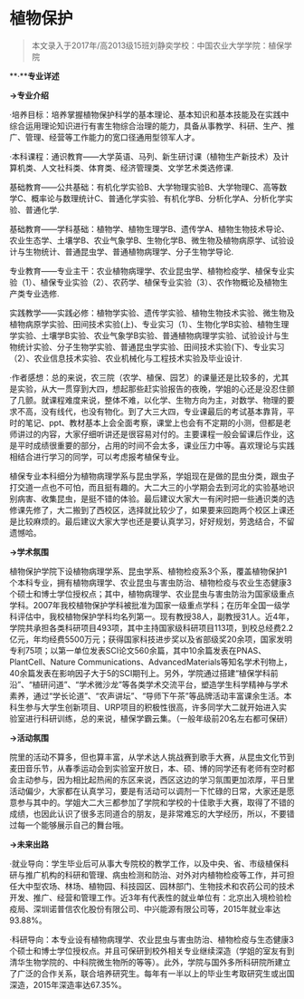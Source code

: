 
# 植物保护  

> 本文录入于2017年/高2013级15班刘静奕学校：中国农业大学学院：植保学院  

**·****专业详述**

**-&gt;专业介绍**

·培养目标：培养掌握植物保护科学的基本理论、基本知识和基本技能及在实践中综合运用理论知识进行有害生物综合治理的能力，具备从事教学、科研、生产、推广、管理、经营等工作能力的宽口径通用型领军人才。

·本科课程：通识教育——大学英语、马列、新生研讨课（植物生产新技术）及计算机类、人文社科类、体育类、经济管理类、文学艺术类选修课.

基础教育——公共基础：有机化学实验B、大学物理实验B、大学物理C、高等数学C、概率论与数理统计C、普通化学实验、有机化学B、分析化学A、分析化学实验、普通化学.

基础教育——学科基础：植物学、植物生理学B、遗传学A、植物生物技术导论、农业生态学、土壤学B、农业气象学B、生物化学B、微生物及植物病原学、试验设计与生物统计、普通昆虫学、普通植物病理学、分子生物学导论.

专业教育——专业主干：农业植物病理学、农业昆虫学、植物检疫学、植保专业实验（1）、植保专业实验（2）、农药学、植保专业实验（3）、农作物概论及植物生产类专业选修.

实践教学——实践必修：植物学实验、遗传学实验、植物生物技术实验、微生物及植物病原学实验、田间技术实验(上)、专业实习（1）、生物化学B实验、植物生理学实验、土壤学B实验、农业气象学B实验、普通植物病理学实验、试验设计与生物统计实验、分子生物学实验、普通昆虫学实验、田间技术实验(下)、专业实习（2）、农业信息技术实验、农业机械化与工程技术实验及毕业设计.

·作者感想：总的来说，农三院（农学、植保、园艺）的课量还是比较多的，尤其是实验，从大一贯穿到大四，想起那些赶实验报告的夜晚，学姐的心还是没忍住颤了几颤。就课程难度来说，整体不难，以化学、生物方向为主，对数学、物理的要求不高，没有线代，也没有物化。到了大三大四，专业课最后的考试基本靠背，平时的笔记、ppt、教材基本上会全面考察，课堂上也会有不定期的小测，但都是老师讲过的内容，大家仔细听讲还是很容易对付的。主要课程一般会留课后作业，这是平时成绩很重要的部分，占用的时间不会太多，课业压力中等。喜欢理论与实践相结合进行学习的同学，可以考虑报考植保专业。

植保专业本科细分为植物病理学系与昆虫学系，学姐现在是做的昆虫分类，跟虫子打交道一点也不可怕，而且挺有趣的。大二大三的小学期会去到河北的实验基地识别病害、收集昆虫，是挺不错的体验。最后建议大家大一有闲时把一些通识类的选修课先修了，大二搬到了西校区，选择就比较少了，如果要来回跑两个校区上课还是比较麻烦的。最后建议大家大学也还是要认真学习，好好规划，劳逸结合，不留遗憾哈。

**-&gt;学术氛围**

植物保护学院下设植物病理学系、昆虫学系、植物检疫系3个系，覆盖植物保护1个本科专业，拥有植物病理学、农业昆虫与害虫防治、植物检疫与农业生态健康3个硕士和博士学位授权点；其中，植物病理学、农业昆虫与害虫防治为国家级重点学科。2007年我校植物保护学科被批准为国家一级重点学科；在历年全国一级学科评估中，我校植物保护学科均名列第一。现有教授38人，副教授31人。近4年，学院共承担各类科研项目493项，其中主持国家级科研项目113项，到校总经费2.2亿元，年均经费5500万元；获得国家科技进步奖以及省部级奖20余项，国家发明专利75项；以第一单位发表SCI论文560余篇，其中10余篇发表在PNAS、PlantCell、Nature
Communications、AdvancedMaterials等知名学术刊物上，40余篇发表在影响因子大于5的SCI期刊上。另外，学院通过搭建“植保学科前沿”、“植研问道”、“学术微沙龙”等各类学术交流平台，塑造学生科学精神与学术素养，通过“学长论道”、“农声讲坛”、“导师下午茶”等品牌活动丰富课余生活。本科生参与大学生创新项目、URP项目的积极性很高，许多同学大二就开始进入实验室进行科研训练，总的来说，植保学霸云集。（一般年级前20名左右都可保研）



**-&gt;活动氛围**

院里的活动不算多，但也算丰富，从学术达人挑战赛到歌手大赛，从昆虫文化节到麦田音乐节，从春季运动会到实验室开放日，本、硕、博的同学还有老师有空时都会主动参与，因为相比起热闹的东区来说，西区这边的学习氛围更加浓厚，平日里活动偏少，大家都在认真学习，要是有活动可以调剂一下忙碌的日常，大家还是愿意参与其中的。学姐大二大三都参加了学院和学校的十佳歌手大赛，取得了不错的成绩，也因此认识了很多志同道合的朋友，是非常难忘的大学经历，所以，不要错过每一个能够展示自己的舞台哦。

**-&gt;未来出路**

·就业导向：学生毕业后可从事大专院校的教学工作，以及中央、省、市级植保科研与推广机构的科研和管理、病虫检测和防治、对外对内植物检疫等工作，并可担任大中型农场、林场、植物园、科技园区、园林部门、生物技术和农药公司的技术开发、推广、经营和管理工作。近3年有代表性的就业单位有：北京出入境检验检疫局、深圳诺普信农化股份有限公司、中兴能源有限公司等，2015年就业率达93.88%。

·科研导向：本专业设有植物病理学、农业昆虫与害虫防治、植物检疫与生态健康3个硕士和博士学位授权点。并且可保研到校外相关专业继续深造（学姐的室友有到清华生物学院的、中科院微生物所的等等）。此外，学院与国外多所科研院所建立了广泛的合作关系，联合培养研究生。每年有一半以上的毕业生考取研究生或出国深造，2015年深造率达67.35%。


